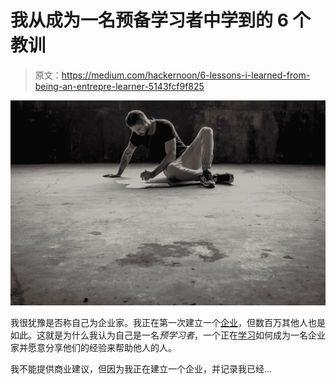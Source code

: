 # 我从成为一名预备学习者中学到的 6 个教训

> 原文：<https://medium.com/hackernoon/6-lessons-i-learned-from-being-an-entrepre-learner-5143fcf9f825>

![](img/05c4fcd611f3afc2f0439b22707876a8.png)

我很犹豫是否称自己为企业家。我正在第一次建立一个[企业](https://myshrpa.com)，但数百万其他人也是如此。这就是为什么我认为自己是一名*预学习者*，一个正在[学习](https://hackernoon.com/tagged/learning)如何成为一名企业家并愿意分享他们的经验来帮助他人的人。

我不能提供商业建议，但因为我正在建立一个企业，并记录我已经…